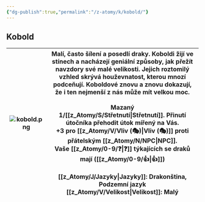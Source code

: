 ```yaml
---
{"dg-publish":true,"permalink":"/z-atomy/k/kobold/"}
---
```


## Kobold

| ![kobold.png](/img/user/z_img/kobold.png) | Malí, často šílení a posedlí draky. Koboldi žijí ve stínech a nacházejí geniální způsoby, jak přežít navzdory své malé velikosti. Jejich roztomilý vzhled skrývá houževnatost, kterou mnozí podceňují. Koboldové znovu a znovu dokazují, že i ten nejmenší z nás může mít velkou moc.<br><br>**Mazaný** <br>1/[[z_Atomy/S/Střetnutí\|Střetnutí]]. Přinutí útočníka přehodit útok mířený na Vás.<br>+3 pro [[z_Atomy/V/Vliv (🎭)\|Vliv (🎭)]] proti přátelským [[z_Atomy/N/NPC\|NPC]].<br>Vaše [[z_Atomy/0-9/❓\|❓]] týkajících se draků mají ([[z_Atomy/0-9/👍\|👍]])<br><br>**[[z_Atomy/J/Jazyky\|Jazyky]]**: Drakonština, Podzemní jazyk<br>[[z_Atomy/V/Velikost\|Velikost]]: Malý |
| --------------- | ----------------------------------------------------------------------------------------------------------------------------------------------------------------------------------------------------------------------------------------------------------------------------------------------------------------------------------------------------------------------------------------------------------------------------------------------------------------------------------------------------------------------------------------------------- |
